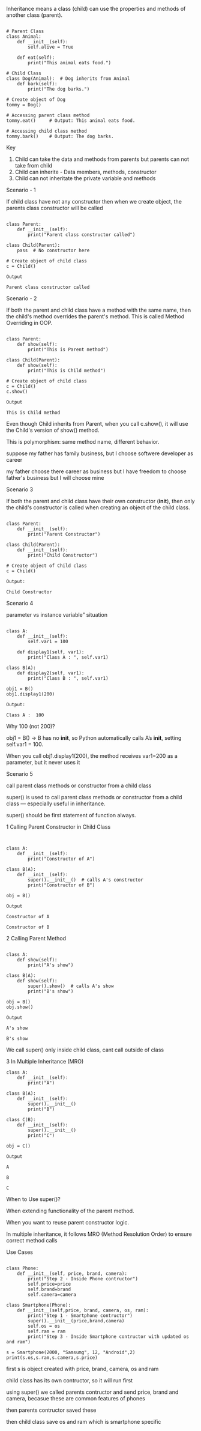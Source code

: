 Inheritance means a class (child) can use the properties and methods of another class (parent).

```text

# Parent Class
class Animal:
    def __init__(self):
        self.alive = True

    def eat(self):
        print("This animal eats food.")

# Child Class
class Dog(Animal):  # Dog inherits from Animal
    def bark(self):
        print("The dog barks.")

# Create object of Dog
tommy = Dog()

# Accessing parent class method
tommy.eat()     # Output: This animal eats food.

# Accessing child class method
tommy.bark()    # Output: The dog barks.

```

Key 

1. Child can take the data and methods from parents but parents can not take from child
2. Child can inherite - Data members, methods, constructor
3. Child can not inheritate the private variable and methods
   

Scenario - 1

If child class have not any constructor then when we create object, the parents class constructor will be called

```text

class Parent:
    def __init__(self):
        print("Parent class constructor called")

class Child(Parent):
    pass  # No constructor here

# Create object of child class
c = Child()

Output

Parent class constructor called

```


Scenario - 2

If both the parent and child class have a method with the same name, then the child's method overrides the parent's method. This is called Method Overriding in OOP.

```text

class Parent:
    def show(self):
        print("This is Parent method")

class Child(Parent):
    def show(self):
        print("This is Child method")

# Create object of child class
c = Child()
c.show()

Output

This is Child method
```

Even though Child inherits from Parent, when you call c.show(), it will use the Child's version of show() method.

This is polymorphism: same method name, different behavior.

suppose my father has family business, but I choose softwere developer as career

my father choose there career as business but I have freedom to choose father's business but I will choose mine


Scenario 3

If both the parent and child class have their own constructor (__init__), then only the child's constructor is called when creating an object of the child class.

```text

class Parent:
    def __init__(self):
        print("Parent Constructor")

class Child(Parent):
    def __init__(self):
        print("Child Constructor")

# Create object of Child class
c = Child()

Output:

Child Constructor

```

Scenario 4

parameter vs instance variable” situation

```text

class A:
    def __init__(self):
        self.var1 = 100

    def display1(self, var1):
        print("Class A : ", self.var1)

class B(A):
    def display2(self, var1):
        print("Class B : ", self.var1)

obj1 = B()
obj1.display1(200)

Output:

Class A :  100
```

Why 100 (not 200)?

obj1 = B() → B has no __init__, so Python automatically calls A’s __init__, setting self.var1 = 100.

When you call obj1.display1(200), the method receives var1=200 as a parameter, but it never uses it



Scenario 5

call parent class methods or constructor from a child class

super() is used to call parent class methods or constructor from a child class — especially useful in inheritance.

super() should be first statement of function always.

1 Calling Parent Constructor in Child Class

```text


class A:
    def __init__(self):
        print("Constructor of A")

class B(A):
    def __init__(self):
        super().__init__()  # calls A's constructor
        print("Constructor of B")

obj = B()

Output

Constructor of A  

Constructor of B

```
2 Calling Parent Method
 
```text

class A:
    def show(self):
        print("A's show")

class B(A):
    def show(self):
        super().show()  # calls A's show
        print("B's show")

obj = B()
obj.show()

Output

A's show  

B's show

```

We call super() only inside child class, cant call outside of class

3 In Multiple Inheritance (MRO)

```text
class A:
    def __init__(self):
        print("A")

class B(A):
    def __init__(self):
        super().__init__()
        print("B")

class C(B):
    def __init__(self):
        super().__init__()
        print("C")

obj = C()

Output

A  

B  

C

```

When to Use super()?

When extending functionality of the parent method.

When you want to reuse parent constructor logic.

In multiple inheritance, it follows MRO (Method Resolution Order) to ensure correct method calls


Use Cases

```text

class Phone:
    def __init__(self, price, brand, camera):
        print("Step 2 - Inside Phone contructor")
        self.price=price
        self.brand=brand 
        self.camera=camera

class Smartphone(Phone):
    def __init__(self,price, brand, camera, os, ram):
        print("Step 1 - Smartphone contructor")
        super().__init__(price,brand,camera)
        self.os = os
        self.ram = ram
        print("Step 3 - Inside Smartphone contructor with updated os and ram")

s = Smartphone(2000, "Samsumg", 12, "Android",2)
print(s.os,s.ram,s.camera,s.price)

```

first s is object created with price, brand, camera, os and ram

child class has its own contructor, so it will run first

using super() we called parents contructor and send price, brand and camera, becasue these are common features of phones

then parents contructor saved these

then child class save os and ram which is smartphone specific 


